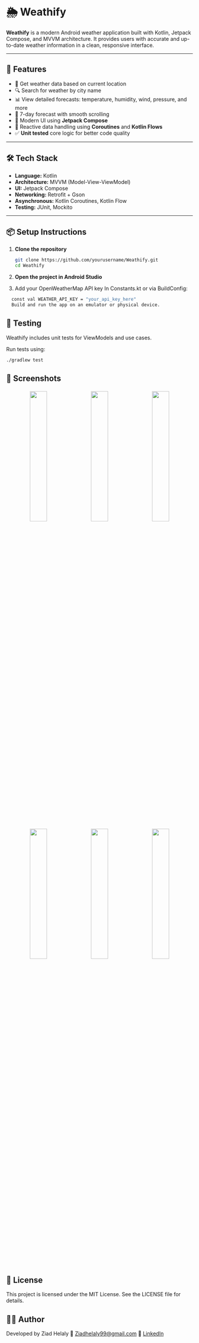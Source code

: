 # 🌦️ Weathify

**Weathify** is a modern Android weather application built with Kotlin, Jetpack Compose, and MVVM architecture. It provides users with accurate and up-to-date weather information in a clean, responsive interface.

---

## 🚀 Features

- 📍 Get weather data based on current location  
- 🔍 Search for weather by city name  
- 📊 View detailed forecasts: temperature, humidity, wind, pressure, and more  
- 🧭 7-day forecast with smooth scrolling  
- 🎨 Modern UI using **Jetpack Compose**  
- 🔁 Reactive data handling using **Coroutines** and **Kotlin Flows**  
- ✅ **Unit tested** core logic for better code quality  

---

## 🛠️ Tech Stack

- **Language:** Kotlin  
- **Architecture:** MVVM (Model-View-ViewModel)  
- **UI:** Jetpack Compose  
- **Networking:** Retrofit + Gson  
- **Asynchronous:** Kotlin Coroutines, Kotlin Flow  
- **Testing:** JUnit, Mockito 

---

## 📦 Setup Instructions

1. **Clone the repository**
   ```bash
   git clone https://github.com/yourusername/Weathify.git
   cd Weathify
2. **Open the project in Android Studio**

3. Add your OpenWeatherMap API key
In Constants.kt or via BuildConfig:
```bash
  const val WEATHER_API_KEY = "your_api_key_here"
  Build and run the app on an emulator or physical device.
```
## 🧪 Testing
Weathify includes unit tests for ViewModels and use cases.

Run tests using:

```bash
./gradlew test
```
## 📸 Screenshots
<div align="center"> <img src="https://github.com/user-attachments/assets/1bc2290f-32b2-412b-9152-af0a30669edb" width="30%" style="margin: 5px;" /> <img src="https://github.com/user-attachments/assets/91f45aa8-2e47-4ed2-bafc-cfc7c082ce97" width="30%" style="margin: 5px;" /> <img src="https://github.com/user-attachments/assets/a237aec8-d831-4ae0-aea1-c7d209e195b9" width="30%" style="margin: 5px;" /> <br /> <img src="https://github.com/user-attachments/assets/033f68cb-fef4-43c6-a1b7-bd652a17736b" width="30%" style="margin: 5px;" /> <img src="https://github.com/user-attachments/assets/5e651242-b11a-460b-84e5-1b436c265651" width="30%" style="margin: 5px;" /> <img src="https://github.com/user-attachments/assets/28dc1d12-96fa-4cf0-a44f-0e628f8410a6" width="30%" style="margin: 5px;" /> </div>

## 📄 License
This project is licensed under the MIT License. See the LICENSE file for details.

## 🙋‍♂️ Author
Developed by Ziad Helaly
📧 Ziadhelaly99@gmail.com
🔗 [LinkedIn](https://www.linkedin.com/in/ziad-helaly-028a4b232/)


